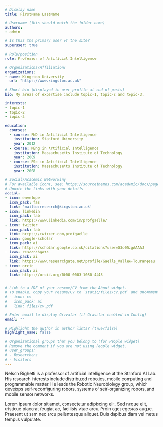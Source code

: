 ```yaml
---
# Display name
title: FirstName LastName

# Username (this should match the folder name)
authors:
- admin

# Is this the primary user of the site?
superuser: true

# Role/position
role: Professor of Artificial Intelligence

# Organizations/Affiliations
organizations:
- name: Kingston University
  url: "https://www.kingston.ac.uk"

# Short bio (displayed in user profile at end of posts)
bio: My areas of expertise include topic-1, topic-2 and topic-3.

interests:
- topic-1
- topic-2
- topic-3

education:
  courses:
  - course: PhD in Artificial Intelligence
    institution: Stanford University
    year: 2012
  - course: MEng in Artificial Intelligence
    institution: Massachusetts Institute of Technology
    year: 2009
  - course: BSc in Artificial Intelligence
    institution: Massachusetts Institute of Technology
    year: 2008

# Social/Academic Networking
# For available icons, see: https://sourcethemes.com/academic/docs/page-builder/#icons
# Update the links with your details
social:
- icon: envelope
  icon_pack: fas
  link: 'mailto:research@kingston.ac.uk'
- icon: linkedin
  icon_pack: fab
  link: https://www.linkedin.com/in/profgaelle/
- icon: twitter
  icon_pack: fab
  link: https://twitter.com/profgaelle
- icon: google-scholar
  icon_pack: ai
  link: https://scholar.google.co.uk/citations?user=G3o05zgAAAAJ
- icon: researchgate
  icon_pack: ai
  link: https://www.researchgate.net/profile/Gaelle_Vallee-Tourangeau
- icon: orcid
  icon_pack: ai
  link: https://orcid.org/0000-0003-1080-4443


# Link to a PDF of your resume/CV from the About widget.
# To enable, copy your resume/CV to `static/files/cv.pdf` and uncomment the lines below.
# - icon: cv
#   icon_pack: ai
#   link: files/cv.pdf

# Enter email to display Gravatar (if Gravatar enabled in Config)
email: ""

# Highlight the author in author lists? (true/false)
highlight_name: false

# Organizational groups that you belong to (for People widget)
# Remove the comment if you are not using People widget.
# user_groups:
# - Researchers
# - Visitors
---
```


Nelson Bighetti is a professor of artificial intelligence at the Stanford AI Lab. His research interests include distributed robotics, mobile computing and programmable matter. He leads the Robotic Neurobiology group, which develops self-reconfiguring robots, systems of self-organizing robots, and mobile sensor networks.

Lorem ipsum dolor sit amet, consectetur adipiscing elit. Sed neque elit, tristique placerat feugiat ac, facilisis vitae arcu. Proin eget egestas augue. Praesent ut sem nec arcu pellentesque aliquet. Duis dapibus diam vel metus tempus vulputate.
